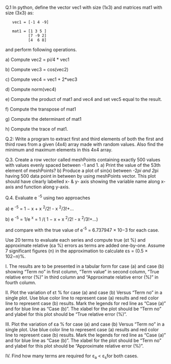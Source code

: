 Q.1 In python, define the vector vec1 with size (1x3) and matrices mat1 with size (3x3) as:

       vec1 = [-1 4 -9]
       
       mat1 = [1 3 5 ]
              [7 -9 2]
              [4  6 8]

and perform following operations.

a) Compute  vec2 = pi/4 * vec1

b) Compute  vec3 = cos(vec2)

c) Compute  vec4 = vec1 + 2*vec3

d) Compute  norm(vec4)

e) Compute the product of mat1 and vec4 and set vec5 equal to the result.

f) Compute the transpose of mat1

g) Compute the determinant of mat1

h) Compute the trace of mat1.



Q.2: Write a program to extract first and third elements of both the first and third rows from a given
(4x4) array made with random values. Also find the minimum and maximum elements in this 4x4 array.


Q.3. Create a row vector called meshPoints containing exactly 500 values with values evenly spaced
between -1 and 1.
a) Print the value of the 53th element of meshPoints?
b) Produce a plot of sin(x) between -2*pi and 2*pi having 500 data point in between by using
meshPoints vector.
This plot should have clearly labelled x- & y- axis showing the variable name along x-axis and
function along y-axis.


Q.4. Evaluate e <sup>-5</sup> using two approaches

a) e <sup>-5</sup> = 1 − x + x <sup>2</sup>/2! - x <sup>2</sup>/3!+...

b) e <sup>-5</sup> = 1/e <sup>x</sup> = 1 /( 1 − x + x <sup>2</sup>/2! - x <sup>2</sup>/3!+...)

and compare with the true value of e<sup>-5</sup> = 6.737947 × 10−3 for each case. 

Use 20 terms to evaluate each series and compute true (εt %) and approximate relative
(εa %) errors as terms are added one-by-one. Assume 7 significant figures (n) in the
approximation to calculate εs = (0.5 × 102−n)%.

I. The results are to be presented in a tabular form for case (a) and case (b) showing
“Term no” in first column, “Term value” in second column, “True relative error
(%)” in third column and “Approximate relative error (%)” in fourth column.


II. Plot the variation of εt % for case (a) and case (b) Versus “Term no” in a single
plot. Use blue color line to represent case (a) results and red color line to
represent case (b) results. Mark the legends for red line as “Case (a)” and for blue
line as “Case (b)”. The xlabel for the plot should be “Term no” and ylabel for this
plot should be “True relative error (%)”.


III. Plot the variation of εa % for case (a) and case (b) Versus “Term no” in a single
plot. Use blue color line to represent case (a) results and red color line to represent case (b) results. 
Mark the legends for red line as “Case (a)” and for blue line as “Case (b)”. The xlabel for the plot should be “Term no” and ylabel for this
plot should be “Approximate relative error (%)”.

IV. Find how many terms are required for ε<sub>a</sub> < ε<sub>s</sub>for both cases.
